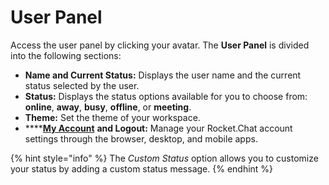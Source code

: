 # User Panel

Access the user panel by clicking your avatar. The **User Panel** is divided into the following sections:

* **Name and Current Status:** Displays the user name and the current status selected by the user.
* **Status:** Displays the status options available for you to choose from: **online**, **away**, **busy**, **offline**, or **meeting**.
* **Theme:** Set the theme of your workspace.
* ****[**My Account**](managing-your-account/)  **and Logout:** Manage your Rocket.Chat account settings through the browser, desktop, and mobile apps.

{% hint style="info" %}
The _Custom Status_ option allows you to customize your status by adding a custom status message.
{% endhint %}

